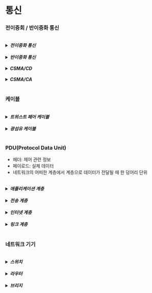 # 통신

### 전이중회 / 반이중화 통신 

<br>

<details>
<summary><b><i>전이중화 통신</b></i></summary>
<div markdown="1">
    <ul>
      <li><b><i>양쪽 장치가 동시에 송수신할 수 있는 방식</i></b></li>
      <li>고속 이더넷은 이 방식은 기반함</li>
    </ul>
</div>
</details>

<br>

<details>
<summary><b><i>반이중화 통신</b></i></summary>
<div markdown="1">
    <ul>
      <li><b><i> 한 번에 한 방향만 통신할 수 있는 방식</i></b></li>
    </ul>
</div>
</details>

<br>

<details>
<summary><b><i>CSMA/CD</b></i></summary>
<div markdown="1">
    <ul>
      <li><b><i>반이중화 통신 방식 중 하나 반송파 감지 다중 엑세스 / 충돌 감지</i></b></li>
      <li>데이터 전송 후 전송이 발생하면 일정 시간 이후 재전송</li>
    </ul>
</div>
</details>

<br>

<details>
<summary><b><i>CSMA/CA</b></i></summary>
<div markdown="1">
    <ul>
      <li><b><i>반이중화 통신 방식 중 하나 반송파 감지 다중 엑세스 / 충돌 회피</i></b></li>
      <li>데이터 보내기 전 회선이 비어있는지 판단 후 데이터 송신</li>
    </ul>
</div>
</details>

<br>

### 케이블

<br>

<details>
<summary><b><i>트위스트 페어 케이블</b></i></summary>
<div markdown="1">
    <ul>
      <li><b><i>여덟개의 구리선을 두 개씩 꼬아서 묶은 케이블</i></b></li>
    </ul>
</div>
</details>

<br>

<details>
<summary><b><i>광섬유 케이블</b></i></summary>
<div markdown="1">
    <ul>
      <li><b><i>장거리 및 고속 통신 가능</i></b></li>
      <li>코어 : 굴절율이 높은 부분 (안쪽)</li>
      <li>클래딩 : 굴절율이 낮은 부분 (바깥)</li>
    </ul>
</div>
</details>

<br>

### PDU(Protocol Data Unit)
- 헤더: 제어 관련 정보
- 페이로드: 실제 데이터
- 네트워크의 어떠한 계층에서 계층으로 데이터가 전달될 때 한 덩어리 단위

<br>

<details>
<summary><b><i>애플리케이션 계층</b></i></summary>
<div markdown="1">
    <ul>
      <li><b><i>메시지</i></b></li>
    </ul>
</div>
</details>

<br>

<details>
<summary><b><i>전송 계층</b></i></summary>
<div markdown="1">
    <ul>
      <li><b><i>세그먼트(TCP), 데이터그램(UDP)</i></b></li>
    </ul>
</div>
</details>

<br>

<details>
<summary><b><i>인터넷 계층</b></i></summary>
<div markdown="1">
    <ul>
      <li><b><i>패킷</i></b></li>
    </ul>
</div>
</details>

<br>

<details>
<summary><b><i>링크 계층</b></i></summary>
<div markdown="1">
    <ul>
      <li><b><i>프레임(데이터 링크 계층), 비트(물리 계층)</i></b></li>
    </ul>
</div>
</details>

<br>

### 네트워크 기기 

<br>

<details>
<summary><b><i>스위치</b></i></summary>
<div markdown="1">
    <ul>
      <li><b><i>컴퓨터와 같은 2개 이상의 IT 디바이스가 서로 통신하도록 연결해주는 장비</i></b></li>
    </ul>
</div>
</details>

<br>

<details>
<summary><b><i>라우터</b></i></summary>
<div markdown="1">
    <ul>
      <li><b><i>다른 네트워크에 존재하는 장치끼리 연결하는 장치</i></b></li>
    </ul>
</div>
</details>

<br>

<details>
<summary><b><i>브리지</b></i></summary>
<div markdown="1">
    <ul>
      <li><b><i>두 개의 근거리 통신망(LAN)을 상호 접속할 수 있도록 하는 통신망 연결 장치</i></b></li>
    </ul>
</div>
</details>
